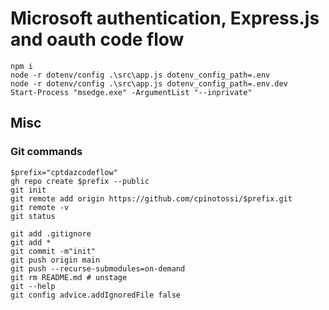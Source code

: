 # Microsoft authentication, Express.js and oauth code flow

~~~pwsh
npm i
node -r dotenv/config .\src\app.js dotenv_config_path=.env
node -r dotenv/config .\src\app.js dotenv_config_path=.env.dev
Start-Process "msedge.exe" -ArgumentList "--inprivate"
~~~

## Misc

### Git commands

~~~pwsh
$prefix="cptdazcodeflow"
gh repo create $prefix --public
git init
git remote add origin https://github.com/cpinotossi/$prefix.git
git remote -v
git status

git add .gitignore
git add *
git commit -m"init"
git push origin main
git push --recurse-submodules=on-demand
git rm README.md # unstage
git --help
git config advice.addIgnoredFile false
~~~
